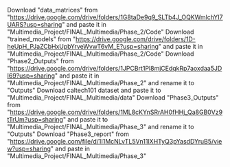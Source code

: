 Download "data_matrices" from "https://drive.google.com/drive/folders/1G8taDe9q9_SLTb4J_OQKWmlchYI7UARS?usp=sharing" and paste it in "Multimedia_Project/FINAL_Multimedia/Phase_2/Code"
Download "trained_models" from "https://drive.google.com/drive/folders/1D-heUpH_PJaZCbHxUpbYrveWvwT6vM_E?usp=sharing" and paste it in "Multimedia_Project/FINAL_Multimedia/Phase_2/Code"
Download "Phase2_Outputs" from "https://drive.google.com/drive/folders/1JPCBrt1Pl8mjCEdqkRp7aoxdaa5JDI69?usp=sharing" and paste it in "Multimedia_Project/FINAL_Multimedia/Phase_2" and rename it to "Outputs"
Download caltech101 dataset and paste it to "Multimedia_Project/FINAL_Multimedia/data"
Download "Phase3_Outputs" from "https://drive.google.com/drive/folders/1ML8cKYnSRrAH0fHHj_Qa8GB0Vz9tTrUm?usp=sharing" and paste it to "Multimedia_Project/FINAL_Multimedia/Phase_3" and rename it to "Outputs"
Download "Phase3_report" from "https://drive.google.com/file/d/1I1McNLvTL5Vn11lXHTyQ3pYasdDYruB5/view?usp=sharing" and paste in "Multimedia_Project/FINAL_Multimedia/Phase_3"
